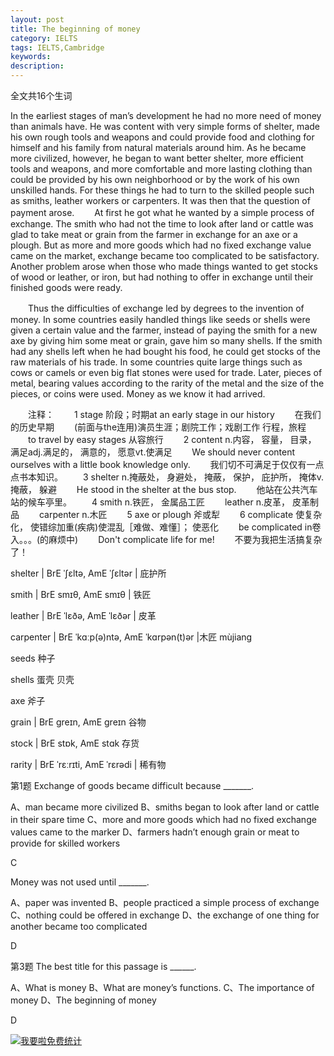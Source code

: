 ```yaml
---
layout: post
title: The beginning of money
category: IELTS
tags: IELTS,Cambridge
keywords: 
description:
---
```


全文共16个生词

In the earliest stages of man’s development he had no more need of money than animals have. He was content with very simple forms of shelter, made his own rough tools and weapons and could provide food and clothing for himself and his family from natural materials around him. As he became more civilized, however, he began to want better shelter, more efficient tools and weapons, and more comfortable and more lasting clothing than could be provided by his own neighborhood or by the work of his own unskilled hands. For these things he had to turn to the skilled people such as smiths, leather workers or carpenters. It was then that the question of payment arose.
　　At first he got what he wanted by a simple process of exchange. The smith who had not the time to look after land or cattle was glad to take meat or grain from the farmer in exchange for an axe or a plough. But as more and more goods which had no fixed exchange value came on the market, exchange became too complicated to be satisfactory. Another problem arose when those who made things wanted to get stocks of wood or leather, or iron, but had nothing to offer in exchange until their finished goods were ready.

　　Thus the difficulties of exchange led by degrees to the invention of money. In some countries easily handled things like seeds or shells were given a certain value and the farmer, instead of paying the smith for a new axe by giving him some meat or grain, gave him so many shells. If the smith had any shells left when he had bought his food, he could get stocks of the raw materials of his trade. In some countries quite large things such as cows or camels or even big flat stones were used for trade. Later, pieces of metal, bearing values according to the rarity of the metal and the size of the pieces, or coins were used. Money as we know it had arrived.

　　注释：
　　1 stage 阶段；时期at an early stage in our history 
　　在我们的历史早期 
　　(前面与the连用)演员生涯；剧院工作；戏剧工作 行程，旅程
　　to travel by easy stages 从容旅行
　　2 content n.内容， 容量， 目录， 满足adj.满足的， 满意的， 愿意vt.使满足
　　We should never content ourselves with a little book knowledge only.
　　我们切不可满足于仅仅有一点点书本知识。
　　3 shelter n.掩蔽处， 身避处， 掩蔽， 保护， 庇护所， 掩体v.掩蔽， 躲避
　　He stood in the shelter at the bus stop. 
　　他站在公共汽车站的候车亭里。
　　4 smith n.铁匠， 金属品工匠
　　leather n.皮革， 皮革制品
　　carpenter n.木匠
　　5 axe or plough 斧或犁
　　6 complicate 使复杂化， 使错综加重(疾病)使混乱［难做、难懂］； 使恶化
　　be complicated in卷入。。。(的麻烦中)
　　Don't complicate life for me!
　　不要为我把生活搞复杂了！



shelter | BrE ˈʃɛltə, AmE ˈʃɛltər | 庇护所

smith | BrE smɪθ, AmE smɪθ | 铁匠 

leather | BrE ˈlɛðə, AmE ˈlɛðər | 皮革

carpenter | BrE ˈkɑːp(ə)ntə, AmE ˈkɑrpən(t)ər |木匠 mùjiang

seeds 种子

shells 蛋壳 贝壳

axe 斧子

grain | BrE ɡreɪn, AmE ɡreɪn  谷物

stock | BrE stɒk, AmE stɑk  存货

rarity | BrE ˈrɛːrɪti, AmE ˈrɛrədi | 稀有物




第1题
Exchange of goods became difficult because _______.

A、man became more civilized
B、smiths began to look after land or cattle in their spare time
C、more and more goods which had no fixed exchange values came to the marker
D、farmers hadn’t enough grain or meat to provide for skilled workers


C

Money was not used until _______.

A、paper was invented
B、people practiced a simple process of exchange
C、nothing could be offered in exchange
D、the exchange of one thing for another became too complicated

D

第3题
The best title for this passage is ______.

A、What is money
B、What are money’s functions.
C、The importance of money
D、The beginning of money


D



<script language="javascript" type="text/javascript" src="//js.users.51.la/19176892.js"></script>
<noscript><a href="//www.51.la/?19176892" target="_blank"><img alt="&#x6211;&#x8981;&#x5566;&#x514D;&#x8D39;&#x7EDF;&#x8BA1;" src="//img.users.51.la/19176892.asp" style="border:none" /></a></noscript>

